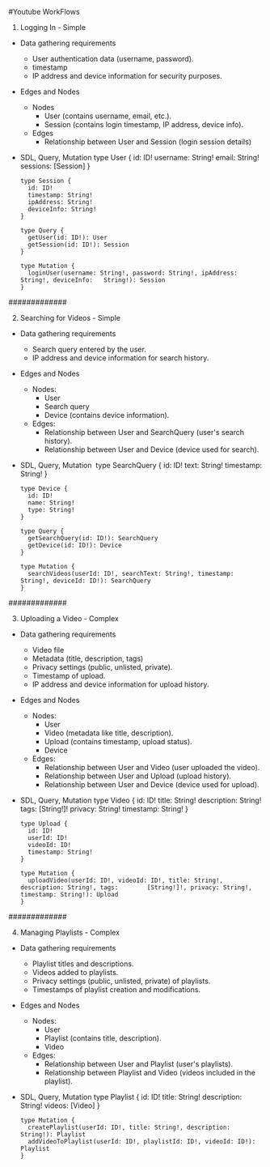 #Youtube WorkFlows

1. Logging In - Simple
  * Data gathering requirements
    - User authentication data (username, password).
    - timestamp
    - IP address and device information for security purposes.

  * Edges and Nodes
    * Nodes
      - User (contains username, email, etc.).
      - Session (contains login timestamp, IP address, device info).
    * Edges
      - Relationship between User and Session (login session details)

  * SDL, Query, Mutation
  	  type User {
    	  id: ID!
    	  username: String!
    	  email: String!
    	  sessions: [Session]
    	}
  
    	type Session {
    	  id: ID!
    	  timestamp: String!
    	  ipAddress: String!
    	  deviceInfo: String!
    	}
    
    	type Query {
    	  getUser(id: ID!): User
    	  getSession(id: ID!): Session
    	}
    
    	type Mutation {
    	  loginUser(username: String!, password: String!, ipAddress: String!, deviceInfo: 	String!): Session
    	}

#############

2. Searching for Videos - Simple
  * Data gathering requirements
    - Search query entered by the user.
    - IP address and device information for search history.

  * Edges and Nodes
    * Nodes:
      - User
      - Search query
      - Device (contains device information).
    * Edges:
      - Relationship between User and SearchQuery (user's search history).
      - Relationship between User and Device (device used for search).

  * SDL, Query, Mutation 
    	type SearchQuery {
    	  id: ID!
    	  text: String!
    	  timestamp: String!
    	}
    
    	type Device {
    	  id: ID!
    	  name: String!
    	  type: String!
    	}
    
    	type Query {
    	  getSearchQuery(id: ID!): SearchQuery
    	  getDevice(id: ID!): Device
    	}
    
    	type Mutation {
    	  searchVideos(userId: ID!, searchText: String!, timestamp: String!, deviceId: ID!): SearchQuery
    	}

#############

3. Uploading a Video - Complex
  * Data gathering requirements
    - Video file
    - Metadata (title, description, tags)
    - Privacy settings (public, unlisted, private).
    - Timestamp of upload.
    - IP address and device information for upload history.

  * Edges and Nodes
    * Nodes:
      - User
      - Video (metadata like title, description).
      - Upload (contains timestamp, upload status).
      - Device
    * Edges:
      - Relationship between User and Video (user uploaded the video).
      - Relationship between User and Upload (upload history).
      - Relationship between User and Device (device used for upload).

  * SDL, Query, Mutation
    	type Video {
    	  id: ID!
    	  title: String!
    	  description: String!
    	  tags: [String!]!
    	  privacy: String!
    	  timestamp: String!
    	}
    
    	type Upload {
    	  id: ID!
    	  userId: ID!
    	  videoId: ID!
    	  timestamp: String!
    	}
    
    	type Mutation {
    	  uploadVideo(userId: ID!, videoId: ID!, title: String!, description: String!, tags: 		[String!]!, privacy: String!, timestamp: String!): Upload
    	}

#############

4. Managing Playlists - Complex
  * Data gathering requirements
    - Playlist titles and descriptions.
    - Videos added to playlists.
    - Privacy settings (public, unlisted, private) of playlists.
    - Timestamps of playlist creation and modifications.

  * Edges and Nodes
    * Nodes:
      - User
      - Playlist (contains title, description).
      - Video
    * Edges:
      - Relationship between User and Playlist (user's playlists).
      - Relationship between Playlist and Video (videos included in the playlist).

  * SDL, Query, Mutation
    	type Playlist {
    	  id: ID!
    	  title: String!
    	  description: String!
    	  videos: [Video]
    	}
    
    	type Mutation {
    	  createPlaylist(userId: ID!, title: String!, description: String!): Playlist
    	  addVideoToPlaylist(userId: ID!, playlistId: ID!, videoId: ID!): Playlist
    	}

